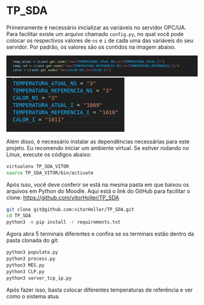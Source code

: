 # TP_SDA

Primeiramente é necessário inicializar as variáveis no servidor OPC/UA. Para facilitar existe um arquivo chamado `config.py`, no qual você pode colocar os respectivos valores de `ns` e `i` de cada uma das variáveis do seu servidor. Por padrão, os valores são os contidos na imagem abaixo.

![Screenshot](screenshot1.png)
![Screenshot](screenshot2.png)


Além disso, é necessário instalar as dependências necessárias para este projeto. Eu recomendo iniciar um ambiente virtual. Se estiver rodando no Linux, execute os códigos abaixo:

```bash
virtualenv TP_SDA_VITOR
source TP_SDA_VITOR/bin/activate
```

Após isso, você deve conferir se está na mesma pasta em que baixou os arquivos em Python do Moodle. Aqui está o link do GitHub para facilitar o clone:
https://github.com/vitorHoller/TP_SDA


```bash
git clone git@github.com:vitorHoller/TP_SDA.git
cd TP_SDA
python3 -m pip install -r requirements.txt
```

Agora abra 5 terminais diferentes e confira se os terminais estão dentro da pasta clonada do git:
```bash
python3 populate.py
python3 process.py
python3 MES.py
python3 CLP.py
python3 server_tcp_ip.py
```

Após fazer isso, basta colocar diferentes temperaturas de referência e ver como o sistema atua.

